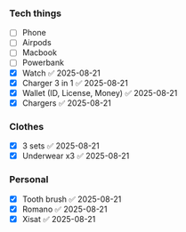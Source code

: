 ### Tech things
- [ ] Phone
- [ ] Airpods
- [ ] Macbook
- [ ] Powerbank
- [x] Watch ✅ 2025-08-21
- [x] Charger 3 in 1 ✅ 2025-08-21
- [x] Wallet (ID, License, Money) ✅ 2025-08-21
 - [x] Chargers ✅ 2025-08-21
### Clothes
- [x] 3 sets ✅ 2025-08-21
- [x] Underwear x3 ✅ 2025-08-21
### Personal
- [x] Tooth brush ✅ 2025-08-21
- [x] Romano ✅ 2025-08-21
- [x] Xisat ✅ 2025-08-21